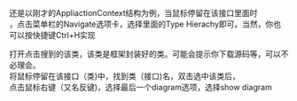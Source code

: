 还是以刚才的AppliactionContext结构为例，当鼠标停留在该接口里面时  
，点击菜单栏的Navigate选项卡，选择里面的Type Hierachy即可。当然，你也可以按快捷键Ctrl+H实现  


打开点击搜到的该类，该类是框架封装好的类。可能会提示你下载源码等，可以不必理会。  
将鼠标停留在该接口（类)中，找到类（接口)名，双击选中该类后，  
点击鼠标右键（又名反键)，选择最后一个diagram选项，选择show diagram

